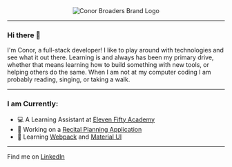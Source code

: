 <div align="center">
  <img src="https://user-images.githubusercontent.com/67294112/132587022-11a49e33-a5ee-4e2a-8e27-d6af5681760b.png" alt="Conor Broaders Brand Logo" />
</div>

****

### Hi there 👋

I'm Conor, a full-stack developer! I like to play around with technologies and see what it out there. Learning is and always has been my primary drive, whether that means learning how to build something with new tools, or helping others do the same. When I am not at my computer coding I am probably reading, singing, or taking a walk.

****

### I am Currently:
- 💻 A Learning Assistant at [Eleven Fifty Academy](https://www.elevenfifty.org)
- 🎹 Working on a [Recital Planning Application](https://github.com/CBroaders12/recital-server)
- 🌱 Learning [Webpack](https://webpack.js.org/) and [Material UI](https://material-ui.com/)

****

Find me on [LinkedIn](https://www.linkedin.com/in/conor-broaders/)

<!--
**CBroaders12/CBroaders12** is a ✨ _special_ ✨ repository because its `README.md` (this file) appears on your GitHub profile.

Here are some ideas to get you started:

- 🔭 I’m currently working on ...
- 🌱 I’m currently learning ...
- 👯 I’m looking to collaborate on ...
- 🤔 I’m looking for help with ...
- 💬 Ask me about ...
- 📫 How to reach me: ...
- 😄 Pronouns: ...
- ⚡ Fun fact: ...
-->
